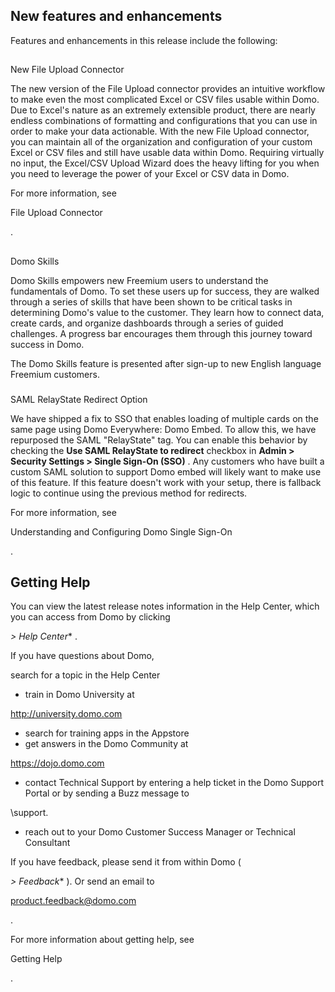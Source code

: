 


 New features and enhancements
--------------------------------

Features and enhancements in this release include the following:

##
 New File Upload Connector

The new version of the File Upload connector provides an intuitive workflow to make even the most complicated Excel or CSV files usable within Domo. Due to Excel's nature as an extremely extensible product, there are nearly endless combinations of formatting and configurations that you can use in order to make your data actionable. With the new File Upload connector, you can maintain all of the organization and configuration of your custom Excel or CSV files and still have usable data within Domo. Requiring virtually no input, the Excel/CSV Upload Wizard does the heavy lifting for you when you need to leverage the power of your Excel or CSV data in Domo.

For more information, see

File Upload Connector

.

##
 Domo Skills

Domo Skills empowers new Freemium users to understand the fundamentals of Domo. To set these users up for success, they are walked through a series of skills that have been shown to be critical tasks in determining Domo's value to the customer. They learn how to connect data, create cards, and organize dashboards through a series of guided challenges. A progress bar encourages them through this journey toward success in Domo.


 The Domo Skills feature is presented after sign-up to new English language Freemium customers.


###
 SAML RelayState Redirect Option

We have shipped a fix to SSO that enables loading of multiple cards on the same page using Domo Everywhere: Domo Embed. To allow this, we have repurposed the SAML "RelayState" tag. You can enable this behavior by checking the
 **Use SAML RelayState to redirect**
 checkbox in
 **Admin > Security Settings > Single Sign-On (SSO)**
 . Any customers who have built a custom SAML solution to support Domo embed will likely want to make use of this feature. If this feature doesn't work with your setup, there is fallback logic to continue using the previous method for redirects.

For more information, see

Understanding and Configuring Domo Single Sign-On

.


 Getting Help
--------------

You can view the latest release notes information in the Help Center, which you can access from Domo by clicking

*> Help Center**
 .


 If you have questions about Domo,

 search for a topic in the Help Center
* train in Domo University at

http://university.domo.com
* search for training apps in the Appstore
* get answers in the Domo Community at

https://dojo.domo.com
* contact Technical Support by entering a help ticket in the Domo Support Portal or by sending a Buzz message to

\support.
* reach out to your Domo Customer Success Manager or Technical Consultant

If you have feedback, please send it from within Domo (

*> Feedback**
 ). Or send an email to

product.feedback@domo.com

.


 For more information about getting help, see

Getting Help

.

